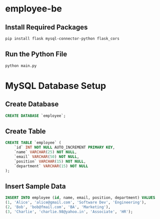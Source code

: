 # employee-be

## Install Required Packages

```bash
pip install flask mysql-connector-python flask_cors
```

## Run the Python File

```bash
python main.py
```

# MySQL Database Setup

## Create Database

```sql
CREATE DATABASE `employee`;
```

## Create Table

```sql
CREATE TABLE `employee` (
    `id` INT NOT NULL AUTO_INCREMENT PRIMARY KEY,
    `name` VARCHAR(25) NOT NULL,
    `email` VARCHAR(50) NOT NULL,
    `position` VARCHAR(15) NOT NULL,
    `department` VARCHAR(15) NOT NULL
);
```

## Insert Sample Data

```sql
INSERT INTO employee (id, name, email, position, department) VALUES
(1, 'Alice', 'alice@gmail.com', 'Software Dev', 'Engineering'),
(2, 'Bob', 'bob@fmail.com', 'BA', 'Marketing'),
(3, 'Charlie', 'charlie.98@yahoo.in', 'Associate', 'HR');
```
